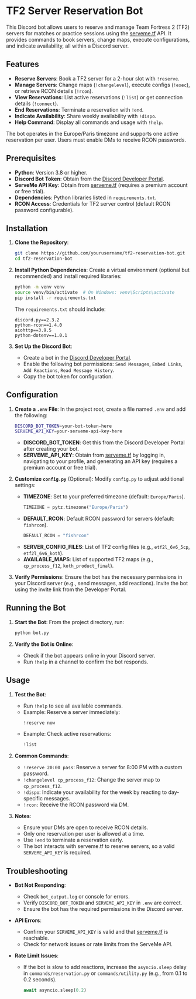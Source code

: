 # TF2 Server Reservation Bot

This Discord bot allows users to reserve and manage Team Fortress 2 (TF2) servers for matches or practice sessions using the [serveme.tf](https://serveme.tf/) API. It provides commands to book servers, change maps, execute configurations, and indicate availability, all within a Discord server.

## Features

- **Reserve Servers**: Book a TF2 server for a 2-hour slot with `!reserve`.
- **Manage Servers**: Change maps (`!changelevel`), execute configs (`!exec`), or retrieve RCON details (`!rcon`).
- **View Reservations**: List active reservations (`!list`) or get connection details (`!connect`).
- **End Reservations**: Terminate a reservation with `!end`.
- **Indicate Availability**: Share weekly availability with `!dispo`.
- **Help Command**: Display all commands and usage with `!help`.

The bot operates in the Europe/Paris timezone and supports one active reservation per user. Users must enable DMs to receive RCON passwords.

## Prerequisites

- **Python**: Version 3.8 or higher.
- **Discord Bot Token**: Obtain from the [Discord Developer Portal](https://discord.com/developers/applications).
- **ServeMe API Key**: Obtain from [serveme.tf](https://serveme.tf/) (requires a premium account or free trial).
- **Dependencies**: Python libraries listed in `requirements.txt`.
- **RCON Access**: Credentials for TF2 server control (default RCON password configurable).

## Installation

1. **Clone the Repository**:
   ```bash
   git clone https://github.com/yourusername/tf2-reservation-bot.git
   cd tf2-reservation-bot
   ```

2. **Install Python Dependencies**:
   Create a virtual environment (optional but recommended) and install required libraries:
   ```bash
   python -m venv venv
   source venv/bin/activate  # On Windows: venv\Scripts\activate
   pip install -r requirements.txt
   ```

   The `requirements.txt` should include:
   ```
   discord.py==2.3.2
   python-rcon==1.4.0
   aiohttp==3.9.5
   python-dotenv==1.0.1
   ```

3. **Set Up the Discord Bot**:
   - Create a bot in the [Discord Developer Portal](https://discord.com/developers/applications).
   - Enable the following bot permissions: `Send Messages`, `Embed Links`, `Add Reactions`, `Read Message History`.
   - Copy the bot token for configuration.

## Configuration

1. **Create a `.env` File**:
   In the project root, create a file named `.env` and add the following:
   ```bash
   DISCORD_BOT_TOKEN=your-bot-token-here
   SERVEME_API_KEY=your-serveme-api-key-here
   ```

   - **DISCORD_BOT_TOKEN**: Get this from the Discord Developer Portal after creating your bot.
   - **SERVEME_API_KEY**: Obtain from [serveme.tf](https://serveme.tf/) by logging in, navigating to your profile, and generating an API key (requires a premium account or free trial).

2. **Customize `config.py`** (Optional):
   Modify `config.py` to adjust additional settings:
   - **TIMEZONE**: Set to your preferred timezone (default: `Europe/Paris`).
     ```python
     TIMEZONE = pytz.timezone("Europe/Paris")
     ```
   - **DEFAULT_RCON**: Default RCON password for servers (default: `fishrcon`).
     ```python
     DEFAULT_RCON = "fishrcon"
     ```
   - **SERVER_CONFIG_FILES**: List of TF2 config files (e.g., `etf2l_6v6_5cp`, `etf2l_6v6_koth`).
   - **AVAILABLE_MAPS**: List of supported TF2 maps (e.g., `cp_process_f12`, `koth_product_final`).

3. **Verify Permissions**:
   Ensure the bot has the necessary permissions in your Discord server (e.g., send messages, add reactions). Invite the bot using the invite link from the Developer Portal.

## Running the Bot

1. **Start the Bot**:
   From the project directory, run:
   ```bash
   python bot.py
   ```

2. **Verify the Bot is Online**:
   - Check if the bot appears online in your Discord server.
   - Run `!help` in a channel to confirm the bot responds.

## Usage

1. **Test the Bot**:
   - Run `!help` to see all available commands.
   - Example: Reserve a server immediately:
     ```bash
     !reserve now
     ```
   - Example: Check active reservations:
     ```bash
     !list
     ```

2. **Common Commands**:
   - `!reserve 20:00 pass`: Reserve a server for 8:00 PM with a custom password.
   - `!changelevel cp_process_f12`: Change the server map to `cp_process_f12`.
   - `!dispo`: Indicate your availability for the week by reacting to day-specific messages.
   - `!rcon`: Receive the RCON password via DM.

3. **Notes**:
   - Ensure your DMs are open to receive RCON details.
   - Only one reservation per user is allowed at a time.
   - Use `!end` to terminate a reservation early.
   - The bot interacts with serveme.tf to reserve servers, so a valid `SERVEME_API_KEY` is required.

## Troubleshooting

- **Bot Not Responding**:
  - Check `bot_output.log` or console for errors.
  - Verify `DISCORD_BOT_TOKEN` and `SERVEME_API_KEY` in `.env` are correct.
  - Ensure the bot has the required permissions in the Discord server.

- **API Errors**:
  - Confirm your `SERVEME_API_KEY` is valid and that [serveme.tf](https://serveme.tf/) is reachable.
  - Check for network issues or rate limits from the ServeMe API.

- **Rate Limit Issues**:
  - If the bot is slow to add reactions, increase the `asyncio.sleep` delay in `commands/reservation.py` or `commands/utility.py` (e.g., from 0.1 to 0.2 seconds).
    ```python
    await asyncio.sleep(0.2)
    ```
